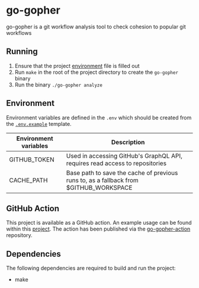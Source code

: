 # go-gopher

go-gopher is a git workflow analysis tool to check cohesion to popular git workflows

## Running

1. Ensure that the project [environment](#environment) file is filled out
2. Run `make` in the root of the project directory to create the `go-gopher` binary
3. Run the binary `./go-gopher analyze`

## Environment

Environment variables are defined in the `.env` which should be created from the [`.env.example`](./.env.example) template.

| Environment variables | Description                                                                           |
| --------------------- | ------------------------------------------------------------------------------------- |
| GITHUB_TOKEN          | Used in accessing GitHub's GraphQL API, requires read access to repositories          |
| CACHE_PATH            | Base path to save the cache of previous runs to, as a fallback from $GITHUB_WORKSPACE |

## GitHub Action

This project is available as a GitHub action. An example usage can be found within this [project](./.github/workflows/publish.yml). The action has been published via the [go-gopher-action](https://github.com/Git-Gopher/go-gopher-action) repository.

## Dependencies

The following dependencies are required to build and run the project:

- make
